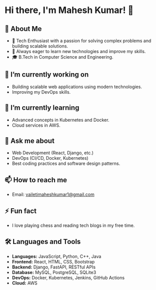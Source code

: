 # Hi there, I'm Mahesh Kumar! 👋

## 🚀 About Me

- 💼 Tech Enthusiast with a passion for solving complex problems and building scalable solutions.
- 🌱 Always eager to learn new technologies and improve my skills.
- 🎓 B.Tech in Computer Science and Engineering.

## 🔭 I’m currently working on

- Building scalable web applications using modern technologies.
- Improving my DevOps skills.

## 🌱 I’m currently learning

- Advanced concepts in Kubernetes and Docker.
- Cloud services in AWS.

## 💬 Ask me about

- Web Development (React, Django, etc.)
- DevOps (CI/CD, Docker, Kubernetes)
- Best coding practices and software design patterns.

## 📫 How to reach me

- Email: vailetimaheshkumar1@gmail.com

## ⚡ Fun fact

- I love playing chess and reading tech blogs in my free time.

## 🛠️ Languages and Tools

- **Languages:** JavaScript, Python, C++, Java
- **Frontend:** React, HTML, CSS, Bootstrap
- **Backend:** Django, FastAPI, RESTful APIs
- **Database:** MySQL, PostgreSQL, SQLite3
- **DevOps:** Docker, Kubernetes, Jenkins, GitHub Actions
- **Cloud:** AWS
